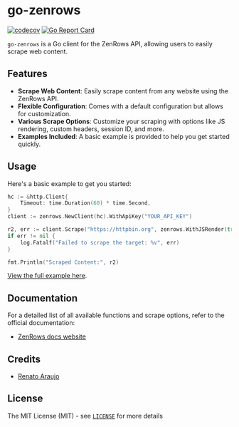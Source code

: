 go-zenrows
===

[![codecov](https://codecov.io/gh/renatoaraujo/go-zenrows/graph/badge.svg?token=ORVP7TXY4A)](https://codecov.io/gh/renatoaraujo/go-zenrows)
[![Go Report Card](https://goreportcard.com/badge/github.com/renatoaraujo/go-zenrows)](https://goreportcard.com/report/github.com/renatoaraujo/go-zenrows)

`go-zenrows` is a Go client for the ZenRows API, allowing users to easily scrape web content.

## Features

- **Scrape Web Content**: Easily scrape content from any website using the ZenRows API.
- **Flexible Configuration**: Comes with a default configuration but allows for customization.
- **Various Scrape Options**: Customize your scraping with options like JS rendering, custom headers, session ID, and more.
- **Examples Included**: A basic example is provided to help you get started quickly.

## Usage

Here's a basic example to get you started:

```go
hc := &http.Client{
    Timeout: time.Duration(60) * time.Second,
}
client := zenrows.NewClient(hc).WithApiKey("YOUR_API_KEY")

r2, err := client.Scrape("https://httpbin.org", zenrows.WithJSRender(true))
if err != nil {
    log.Fatalf("Failed to scrape the target: %v", err)
}

fmt.Println("Scraped Content:", r2)
```

[View the full example here](examples/example.go).

## Documentation

For a detailed list of all available functions and scrape options, refer to the official documentation:
- [ZenRows docs website](https://www.zenrows.com/docs)

## Credits

* [Renato Araujo](https://www.linkedin.com/in/renatoraraujo/)

## License

The MIT License (MIT) - see [`LICENSE`](LICENSE) for more details